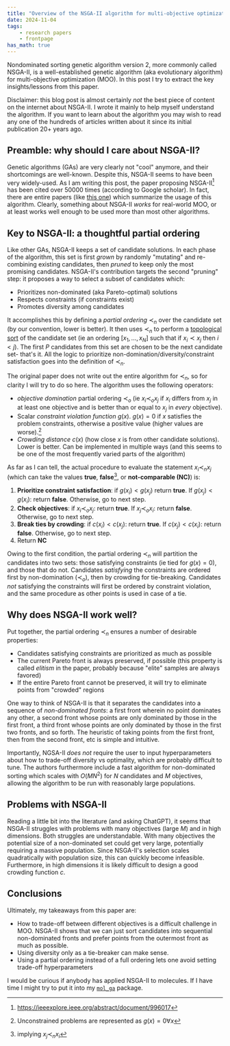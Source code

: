 ```yaml
---
title: "Overview of the NSGA-II algorithm for multi-objective optimization"
date: 2024-11-04
tags:
    - research papers
    - frontpage
has_math: true
---
```


Nondominated sorting genetic algorithm version 2,
more commonly called NSGA-II, is a well-established genetic algorithm
(aka evolutionary algorithm)
for multi-objective optimization (MOO).
In this post I try to extract the key insights/lessons from this paper.

<!-- TEASER_END -->

Disclaimer: this blog post is almost certainly _not_ the best piece of content
on the internet about NSGA-II.
I wrote it mainly to help myself understand the algorithm.
If you want to learn about the algorithm you may wish to read any one of the hundreds
of articles written about it since its initial publication 20+ years ago.

## Preamble: why should I care about NSGA-II?

Genetic algorithms (GAs) are very clearly not "cool" anymore,
and their shortcomings are well-known.
Despite this, NSGA-II seems to have been very widely-used.
As I am writing this post,
the paper proposing NSGA-II[^Deb2002] has been cited
over 50000 times (according to Google scholar).
In fact, there are entire papers
(like [this one](https://link.springer.com/10.1007/s10462-023-10526-z))
which summarize the usage of this algorithm.
Clearly, something about NSGA-II _works_ for real-world MOO,
or at least works well enough to be used more than most other algorithms.

## Key to NSGA-II: a thoughtful partial ordering

Like other GAs, NSGA-II keeps a set of candidate solutions.
In each phase of the algorithm,
this set is first _grown_ by 
randomly "mutating" and re-combining existing candidates,
then _pruned_ to keep only the most promising candidates.
NSGA-II's contribution targets the second "pruning" step:
it proposes a way to select a subset of candidates which:

- Prioritizes non-dominated (aka Pareto-optimal) solutions
- Respects constraints (if constraints exist)
- Promotes diversity among candidates

It accomplishes this by defining a _partial ordering_
$\prec_{n}$ over the candidate set (by our convention, lower is better).
It then uses $\prec_{n}$
to perform a [topological sort](https://en.wikipedia.org/wiki/Topological_sorting)
of the candidate set
(ie an ordering $[x_1, \ldots, x_N]$ such that if $x_i\prec x_j$ then $i < j$).
The first $P$ candidates from this set are chosen to be the next candidate set-
that's it.
All the logic to prioritize non-domination/diversity/constraint satisfaction goes
into the definition of $\prec_{n}$.

The original paper does not write out the entire algorithm for $\prec_{n}$,
so for clarity I will try to do so here.
The algorithm uses the following operators:

- _objective domination_ partial ordering $\prec_{o}$
(ie $x_i\prec_{o} x_j$ if $x_i$  differs from $x_j$ in at least one objective and is better than or equal to $x_j$ in _every_ objective).
- Scalar _constraint violation function_ $g(x)$. $g(x)=0$ if $x$ satisfies the problem constraints, otherwise a positive value (higher values are worse).[^1]
- _Crowding distance_ $c(x)$ (how close $x$ is from other candidate solutions). Lower is better. Can be implemented in multiple ways (and this seems to be one of the most frequently varied parts of the algorithm)

As far as I can tell,
the actual procedure to evaluate the statement $x_i\prec_{n} x_j$ (which can take the values **true**, **false**[^2], or **not-comparable (NC)**) is:

1. **Prioritize constraint satisfaction**: if $g(x_i) < g(x_j)$ return **true**. If $g(x_j) < g(x_i)$: return **false**. Otherwise, go to next step.
2. **Check objectives**: if $x_i \prec_{o} x_j$: return **true**. If $x_j \prec_o x_i$: return **false**. Otherwise, go to next step.
3. **Break ties by crowding**: if $c(x_i) < c(x_j)$: return **true**. If $c(x_j) < c(x_i)$: return **false**. Otherwise, go to next step.
4. Return **NC**

Owing to the first condition,
the partial ordering $\prec_n$ will partition the candidates into two sets: those satisfying constraints (ie tied for $g(x)=0$), and those that do not.
Candidates _satisfying_ the constraints are ordered first by non-domination ($\prec_o$), then by crowding for tie-breaking.
Candidates _not_ satisfying the constraints will first be ordered by constraint violation, and the same procedure as other points
is used in case of a tie.

## Why does NSGA-II work well?

Put together, the partial ordering $\prec_n$ ensures a number of desirable properties:

- Candidates satisfying constraints are prioritized as much as possible
- The current Pareto front is always preserved, if possible (this property is called _elitism_ in the paper, probably because "elite" samples are always favored)
- If the entire Pareto front cannot be preserved, it will try to eliminate points from "crowded" regions

One way to think of NSGA-II is that it separates the candidates into a sequence of _non-dominated fronts_:
a first front wherein no point dominates any other, a second front whose points are only dominated by those in the first front,
a third front whose points are only dominated by those in the first two fronts, and so forth.
The heuristic of taking points from the first front, then from the second front, etc is simple and intuitive.

Importantly, NGSA-II _does not_ require the user to input hyperparameters about how to trade-off diversity vs optimality,
which are probably difficult to tune.
The authors furthermore include a fast algorithm for non-dominated sorting
which scales with $O(MN^2)$ for $N$ candidates and $M$ objectives,
allowing the algorithm to be run with reasonably large populations.

## Problems with NSGA-II

Reading a little bit into the literature (and asking ChatGPT),
it seems that NSGA-II struggles with problems
with many objectives (large $M$)
and in high dimensions.
Both struggles are understandable.
With many objectives the potential size of a non-dominated set could get very large,
potentially requiring a massive population.
Since NSGA-II's selection scales quadratically with population size, this can quickly become
infeasible.
Furthermore, in high dimensions it is likely difficult to design a good crowding function $c$.

## Conclusions

Ultimately, my takeaways from this paper are:

- How to trade-off between different objectives is a difficult challenge in MOO. NSGA-II shows that we can just sort candidates into sequential non-dominated fronts and prefer points from the outermost front as much as possible.
- Using diversity only as a tie-breaker can make sense.
- Using a partial ordering instead of a full ordering lets one avoid setting trade-off hyperparameters

I would be curious if anybody has applied NSGA-II to molecules.
If I have time I might try to put it into my [`mol_ga`](https://pypi.org/project/mol-ga/) package.

[^Deb2002]: <https://ieeexplore.ieee.org/abstract/document/996017>

[^1]: Unconstrained problems are represented as $g(x)=0 \forall x$

[^2]: implying $x_j\prec_{n} x_i$
